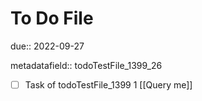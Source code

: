 # To Do File

due:: 2022-09-27

metadatafield:: todoTestFile_1399_26

- [ ] Task of todoTestFile_1399 1 [[Query me]]
